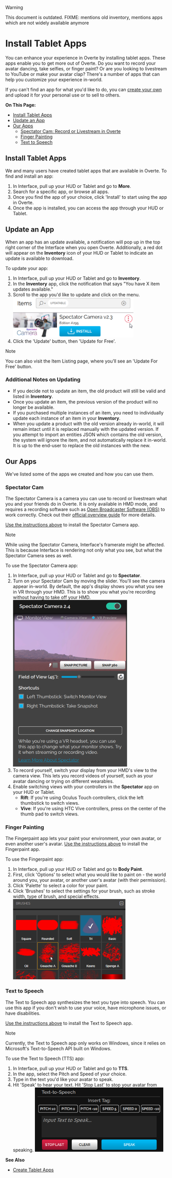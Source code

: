 <div class="admonition warning">
    <p class="admonition-title">Warning</p>
    <p>This document is outdated. FIXME: mentions old inventory, mentions apps which are not widely available anymore</p>
</div>

# Install Tablet Apps

You can enhance your experience in Overte by installing tablet apps. These apps enable you to get more out of Overte. Do you want to record your avatar dancing, take selfies, or finger paint? Or are you looking to livestream to YouTube or make your avatar clap? There's a number of apps that can help you customize your experience in-world.

If you can't find an app for what you'd like to do, you can [create your own](../../create/applications) and upload it for your personal use or to sell to others.

**On This Page:**

* [Install Tablet Apps](#install-tablet-apps)
* [Update an App](#update-an-app)
* [Our Apps](#our-apps)
	* [Spectator Cam: Record or Livestream in Overte](#spectator-cam)
	* [Finger Painting](#finger-painting)
	* [Text to Speech](#text-to-speech)


## Install Tablet Apps
We and many users have created tablet apps that are available in Overte. To find and install an app:

1. In Interface, pull up your HUD or Tablet and go to **More**.
2. Search for a specific app, or browse all apps.
3. Once you find the app of your choice, click 'Install' to start using the app in Overte.
4. Once the app is installed, you can access the app through your HUD or Tablet.


## Update an App
When an app has an update available, a notification will pop up in the top right corner of the Interface when you open Overte. Additionally, a red dot will appear on the **Inventory** icon of your HUD or Tablet to indicate an update is available to download.

To update your app:
1. In Interface, pull up your HUD or Tablet and go to **Inventory**.
2. In the **Inventory** app, click the notification that says "You have X item updates available."
3. Scroll to the app you'd like to update and click on the menu. ![](_images/update-menu.png)
4. Click the 'Update' button, then 'Update for Free'.

<div class="admonition note">
    <p class="admonition-title">Note</p>
    <p>You can also visit the Item Listing page, where you’ll see an 'Update For Free' button. </p>
</div>

### Additional Notes on Updating
* If you decide not to update an item, the old product will still be valid and listed in **Inventory**.
* Once you update an item, the previous version of the product will no longer be available.
* If you purchased multiple instances of an item, you need to individually update each instance of an item in your **Inventory**.
* When you update a product with the old version already in-world, it will remain intact until it is replaced manually with the updated version. If you attempt to import an entities JSON which contains the old version, the system will ignore the item, and not automatically replace it in-world. It is up to the end-user to replace the old instances with the new.

## Our Apps
We've listed some of the apps we created and how you can use them.

### Spectator Cam
The Spectator Camera is a camera you can use to record or livestream what you and your friends do in Overte. It is only available in HMD mode, and requires a recording software such as [Open Broadcaster Software (OBS)](https://obsproject.com/) to work correctly. Check out their [official overview guide](https://obsproject.com/forum/threads/official-overview-guide.402/) for more details.

[Use the instructions above](#install-tablet-apps) to install the Spectator Camera app.

<div class="admonition note">
    <p class="admonition-title">Note</p>
    <p>While using the Spectator Camera, Interface's framerate might be affected. This is because Interface is rendering not only what you see, but what the Spectator Camera sees as well. </p>
</div>

To use the Spectator Camera app:
1. In Interface, pull up your HUD or Tablet and go to **Spectator**.
2. Turn on your Spectator Cam by moving the slider. You'll see the camera appear in-world. By default, the app's display shows you what you see in VR through your HMD. This is to show you what you're recording without having to take off your HMD. ![](_images/spec-cam-window.png)
3. To record yourself, switch your display from your HMD's view to the camera view. This lets you record videos of yourself, such as your avatar dancing or trying on different wearables.
4. Enable switching views with your controllers in the **Spectator** app on your HUD or Tablet.
    * **Rift**: If you're using Oculus Touch controllers, click the left thumbstick to switch views.
    * **Vive**: If you're using HTC Vive controllers, press on the center of the thumb pad to switch views.

### Finger Painting

The Fingerpaint app lets your paint your environment, your own avatar, or even another user's avatar. [Use the instructions above](#install-tablet-apps) to install the Fingerpaint app.

To use the Fingerpaint app:
1. In Interface, pull up your HUD or Tablet and go to **Body Paint**.
2. First, click 'Options' to select what you would like to paint on - the world around you, your avatar, or another user's avatar (with their permission).
3. Click 'Palette' to select a color for your paint.
4. Click 'Brushes' to select the settings for your brush, such as stroke width, type of brush, and special effects.
![](_images/fingerpaint.png)

### Text to Speech

The Text to Speech app synthesizes the text you type into speech. You can use this app if you don't wish to use your voice, have microphone issues, or have disabilities.

[Use the instructions above](#install-tablet-apps) to install the Text to Speech app.

<div class="admonition note">
    <p class="admonition-title">Note</p>
    <p>Currently, the Text to Speech app only works on Windows, since it relies on Microsoft's Text-to-Speech API built on Windows.</p>
</div>

To use the Text to Speech (TTS) app:
1. In Interface, pull up your HUD or Tablet and go to **TTS**.
2. In the app, select the Pitch and Speed of your choice.
3. Type in the text you'd like your avatar to speak.
4. Hit 'Speak' to hear your text. Hit 'Stop Last' to stop your avatar from speaking.
![](_images/tts.png)

**See Also**
+ [Create Tablet Apps](../../create/applications)
